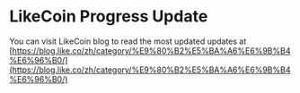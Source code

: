 # LikeCoin Progress Update

You can visit LikeCoin blog to read the most updated updates at [https://blog.like.co/zh/category/%E9%80%B2%E5%BA%A6%E6%9B%B4%E6%96%B0/](https://blog.like.co/zh/category/%E9%80%B2%E5%BA%A6%E6%9B%B4%E6%96%B0/)
